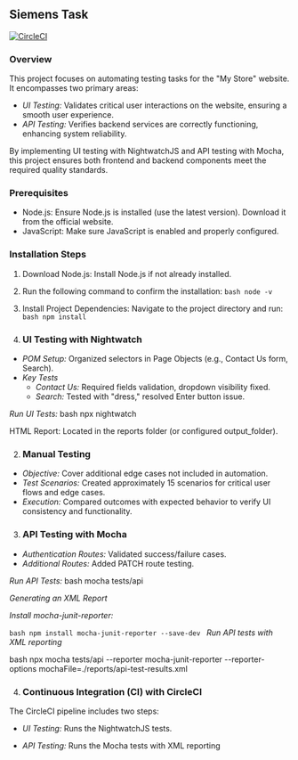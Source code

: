 ## Siemens Task

[![CircleCI](https://dl.circleci.com/status-badge/img/circleci/FxbnK9jhyS3JknyboDzJPo/S4yknMYmvJXcP4PnmrKX6K/tree/main.svg?style=svg)](https://dl.circleci.com/status-badge/redirect/circleci/FxbnK9jhyS3JknyboDzJPo/S4yknMYmvJXcP4PnmrKX6K/tree/main)

### Overview
This project focuses on automating testing tasks for the "My Store" website. It encompasses two primary areas:

- *UI Testing:* Validates critical user interactions on the website, ensuring a smooth user experience.
- *API Testing:* Verifies backend services are correctly functioning, enhancing system reliability.

By implementing UI testing with NightwatchJS and API testing with Mocha, this project ensures both frontend and backend components meet the required quality standards.

### Prerequisites
- Node.js: Ensure Node.js is installed (use the latest version). Download it from the official website.
- JavaScript: Make sure JavaScript is enabled and properly configured.
### Installation Steps
1. Download Node.js: Install Node.js if not already installed.

2. Run the following command to confirm the installation:
`bash
node -v
`
3. Install Project Dependencies: Navigate to the project directory and run:
`bash
npm install
`
1. ### UI Testing with Nightwatch
- *POM Setup:* Organized selectors in Page Objects (e.g., Contact Us form, Search).
- *Key Tests*
    - *Contact Us:* Required fields validation, dropdown visibility fixed.
    - *Search:* Tested with "dress," resolved Enter button issue.

*Run UI Tests:* 
bash
npx nightwatch

HTML Report: Located in the reports folder (or configured output_folder).

2. ### Manual Testing
- *Objective:* Cover additional edge cases not included in automation.
- *Test Scenarios:* Created approximately 15 scenarios for critical user flows and edge cases.
- *Execution:* Compared outcomes with expected behavior to verify UI consistency and functionality.

3. ### API Testing with Mocha
- *Authentication Routes:* Validated success/failure cases.
- *Additional Routes:* Added PATCH route testing.

*Run API Tests:*
bash
mocha tests/api


*Generating an XML Report*

*Install mocha-junit-reporter:*

`bash
npm install mocha-junit-reporter --save-dev
`
*Run API tests with XML reporting*

bash
npx mocha tests/api --reporter mocha-junit-reporter --reporter-options mochaFile=./reports/api-test-results.xml

4. ### Continuous Integration (CI) with CircleCI
The CircleCI pipeline includes two steps:
- *UI Testing:* Runs the NightwatchJS tests.

- *API Testing:* Runs the Mocha tests with XML reporting

